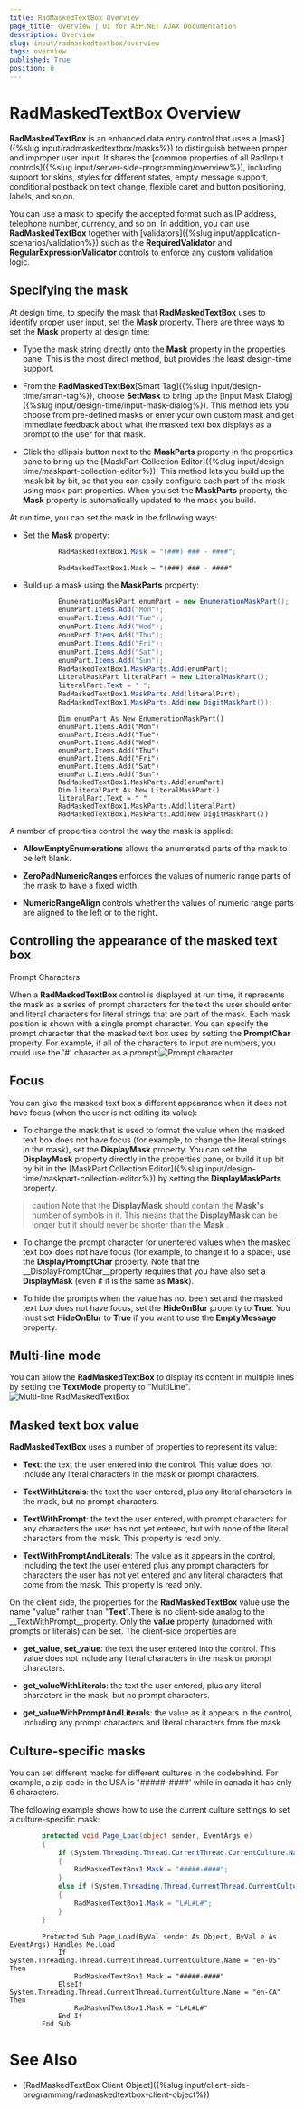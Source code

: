 ```yaml
---
title: RadMaskedTextBox Overview
page_title: Overview | UI for ASP.NET AJAX Documentation
description: Overview
slug: input/radmaskedtextbox/overview
tags: overview
published: True
position: 0
---
```


# RadMaskedTextBox Overview



__RadMaskedTextBox__ is an enhanced data entry control that uses a [mask]({%slug input/radmaskedtextbox/masks%}) to distinguish between proper and improper user input. It shares the [common properties of all RadInput controls]({%slug input/server-side-programming/overview%}), including support for skins, styles for different states, empty message support, conditional postback on text change, flexible caret and button positioning, labels, and so on.

You can use a mask to specify the accepted format such as IP address, telephone number, currency, and so on. In addition, you can use __RadMaskedTextBox__ together with [validators]({%slug input/application-scenarios/validation%}) such as the __RequiredValidator__ and __RegularExpressionValidator__ controls to enforce any custom validation logic.

## Specifying the mask

At design time, to specify the mask that __RadMaskedTextBox__ uses to identify proper user input, set the __Mask__ property. There are three ways to set the __Mask__ property at design time:

* Type the mask string directly onto the __Mask__ property in the properties pane. This is the most direct method, but provides the least design-time support.

* From the __RadMaskedTextBox__[Smart Tag]({%slug input/design-time/smart-tag%}), choose __SetMask__ to bring up the [Input Mask Dialog]({%slug input/design-time/input-mask-dialog%}). This method lets you choose from pre-defined masks or enter your own custom mask and get immediate feedback about what the masked text box displays as a prompt to the user for that mask.

* Click the ellipsis button next to the __MaskParts__ property in the properties pane to bring up the [MaskPart Collection Editor]({%slug input/design-time/maskpart-collection-editor%}). This method lets you build up the mask bit by bit, so that you can easily configure each part of the mask using mask part properties. When you set the __MaskParts__ property, the __Mask__ property is automatically updated to the mask you build.

At run time, you can set the mask in the following ways:

* Set the __Mask__ property:



````C#
	        RadMaskedTextBox1.Mask = "(###) ### - ####";
````
````VB.NET
	        RadMaskedTextBox1.Mask = "(###) ### - ####"
````


* Build up a mask using the __MaskParts__ property:



````C#
	        EnumerationMaskPart enumPart = new EnumerationMaskPart();
	        enumPart.Items.Add("Mon");
	        enumPart.Items.Add("Tue");
	        enumPart.Items.Add("Wed");
	        enumPart.Items.Add("Thu");
	        enumPart.Items.Add("Fri");
	        enumPart.Items.Add("Sat");
	        enumPart.Items.Add("Sun");
	        RadMaskedTextBox1.MaskParts.Add(enumPart);
	        LiteralMaskPart literalPart = new LiteralMaskPart();
	        literalPart.Text = " ";
	        RadMaskedTextBox1.MaskParts.Add(literalPart);
	        RadMaskedTextBox1.MaskParts.Add(new DigitMaskPart());
````
````VB.NET
	        Dim enumPart As New EnumerationMaskPart()
	        enumPart.Items.Add("Mon")
	        enumPart.Items.Add("Tue")
	        enumPart.Items.Add("Wed")
	        enumPart.Items.Add("Thu")
	        enumPart.Items.Add("Fri")
	        enumPart.Items.Add("Sat")
	        enumPart.Items.Add("Sun")
	        RadMaskedTextBox1.MaskParts.Add(enumPart)
	        Dim literalPart As New LiteralMaskPart()
	        literalPart.Text = " "
	        RadMaskedTextBox1.MaskParts.Add(literalPart)
	        RadMaskedTextBox1.MaskParts.Add(New DigitMaskPart())
````


A number of properties control the way the mask is applied:

* __AllowEmptyEnumerations__ allows the enumerated parts of the mask to be left blank.

* __ZeroPadNumericRanges__ enforces the values of numeric range parts of the mask to have a fixed width.

* __NumericRangeAlign__ controls whether the values of numeric range parts are aligned to the left or to the right.

## Controlling the appearance of the masked text box

Prompt Characters

When a __RadMaskedTextBox__ control is displayed at run time, it represents the mask as a series of prompt characters for the text the user should enter and literal characters for literal strings that are part of the mask. Each mask position is shown with a single prompt character. You can specify the prompt character that the masked text box uses by setting the __PromptChar__ property. For example, if all of the characters to input are numbers, you could use the '#' character as a prompt:![Prompt character](images/PromptCharacter.png)

## Focus

You can give the masked text box a different appearance when it does not have focus (when the user is not editing its value):

* To change the mask that is used to format the value when the masked text box does not have focus (for example, to change the literal strings in the mask), set the __DisplayMask__ property. You can set the __DisplayMask__ property directly in the properties pane, or build it up bit by bit in the [MaskPart Collection Editor]({%slug input/design-time/maskpart-collection-editor%}) by setting the __DisplayMaskParts__ property.

>caution Note that the __DisplayMask__ should contain the __Mask's__ number of symbols in it. This means that the __DisplayMask__ can be longer but it should never be shorter than the __Mask__ .
>


* To change the prompt character for unentered values when the masked text box does not have focus (for example, to change it to a space), use the __DisplayPromptChar__ property. Note that the __DisplayPromptChar__property requires that you have also set a __DisplayMask__ (even if it is the same as __Mask__).

* To hide the prompts when the value has not been set and the masked text box does not have focus, set the __HideOnBlur__ property to __True__. You must set __HideOnBlur__ to __True__ if you want to use the __EmptyMessage__ property.

## Multi-line mode

You can allow the __RadMaskedTextBox__ to display its content in multiple lines by setting the __TextMode__ property to "MultiLine".![Multi-line RadMaskedTextBox](images/MultiLineMaskedTextBox.png)

## Masked text box value

__RadMaskedTextBox__ uses a number of properties to represent its value:

* __Text__: the text the user entered into the control. This value does not include any literal characters in the mask or prompt characters.

* __TextWithLiterals__: the text the user entered, plus any literal characters in the mask, but no prompt characters.

* __TextWithPrompt__: the text the user entered, with prompt characters for any characters the user has not yet entered, but with none of the literal characters from the mask. This property is read only.

* __TextWithPromptAndLiterals__: The value as it appears in the control, including the text the user entered plus any prompt characters for characters the user has not yet entered and any literal characters that come from the mask. This property is read only.

On the client side, the properties for the __RadMaskedTextBox__ value use the name "value" rather than "__Text__".There is no client-side analog to the __TextWithPrompt__property. Only the __value__ property (unadorned with prompts or literals) can be set. The client-side properties are

* __get_value__, __set_value__: the text the user entered into the control. This value does not include any literal characters in the mask or prompt characters.

* __get_valueWithLiterals__: the text the user entered, plus any literal characters in the mask, but no prompt characters.

* __get_valueWithPromptAndLiterals__: the value as it appears in the control, including any prompt characters and literal characters from the mask.

## Culture-specific masks

You can set different masks for different cultures in the codebehind. For example, a zip code in the USA is "#####-####' while in canada it has only 6 characters.

The following example shows how to use the current culture settings to set a culture-specific mask:



````C#
	    protected void Page_Load(object sender, EventArgs e)
	    {
	        if (System.Threading.Thread.CurrentThread.CurrentCulture.Name == "en-US")
	        {
	            RadMaskedTextBox1.Mask = "#####-####";
	        }
	        else if (System.Threading.Thread.CurrentThread.CurrentCulture.Name == "en-CA")
	        {
	            RadMaskedTextBox1.Mask = "L#L#L#";
	        }
	    }
````
````VB.NET
	    Protected Sub Page_Load(ByVal sender As Object, ByVal e As EventArgs) Handles Me.Load
	        If System.Threading.Thread.CurrentThread.CurrentCulture.Name = "en-US" Then
	            RadMaskedTextBox1.Mask = "#####-####"
	        ElseIf System.Threading.Thread.CurrentThread.CurrentCulture.Name = "en-CA" Then
	            RadMaskedTextBox1.Mask = "L#L#L#"
	        End If
	    End Sub
````


# See Also

 * [RadMaskedTextBox Client Object]({%slug input/client-side-programming/radmaskedtextbox-client-object%})
